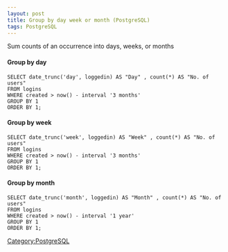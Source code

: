 ```yaml
---
layout: post 
title: Group by day week or month (PostgreSQL)
tags: PostgreSQL
---
```


Sum counts of an occurrence into days, weeks, or months

#### Group by day

    SELECT date_trunc('day', loggedin) AS "Day" , count(*) AS "No. of users"
    FROM logins
    WHERE created > now() - interval '3 months' 
    GROUP BY 1 
    ORDER BY 1;

#### Group by week

    SELECT date_trunc('week', loggedin) AS "Week" , count(*) AS "No. of users"
    FROM logins
    WHERE created > now() - interval '3 months' 
    GROUP BY 1
    ORDER BY 1;

#### Group by month

    SELECT date_trunc('month', loggedin) AS "Month" , count(*) AS "No. of users"
    FROM logins
    WHERE created > now() - interval '1 year' 
    GROUP BY 1
    ORDER BY 1;

[Category:PostgreSQL](Category:PostgreSQL "wikilink")
